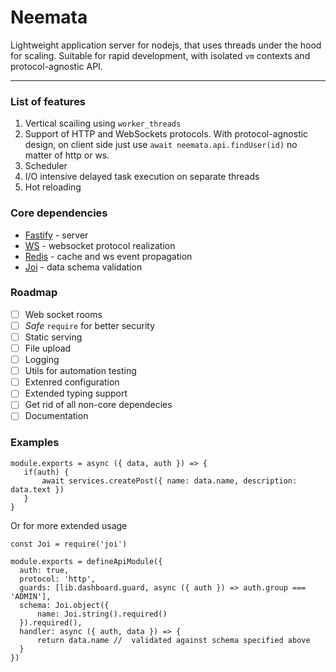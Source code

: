 # Neemata
Lightweight application server for nodejs, that uses threads under the hood for scaling. Suitable for rapid development, with isolated `vm` contexts and protocol-agnostic API. 

***

### List of features
1. Vertical scailing using `worker_threads`
2. Support of HTTP and WebSockets protocols. With protocol-agnostic design, on client side just use `await neemata.api.findUser(id)` no matter of http or ws.
3. Scheduler
4. I/O intensive delayed task execution on separate threads
5. Hot reloading

### Core dependencies
- [Fastify](https://github.com/fastify/fastify) - server
- [WS](https://github.com/websockets/ws) - websocket protocol realization 
- [Redis](https://github.com/redis/node-redis) - cache and ws event propagation 
- [Joi](https://github.com/sideway/joi) - data schema validation

### Roadmap
- [ ] Web socket rooms
- [ ] *Safe* `require` for better security
- [ ] Static serving
- [ ] File upload
- [ ] Logging
- [ ] Utils for automation testing
- [ ] Extenred configuration
- [ ] Extended typing support
- [ ] Get rid of all non-core dependecies
- [ ] Documentation

### Examples
```JS
module.exports = async ({ data, auth }) => {
   if(auth) {
       await services.createPost({ name: data.name, description: data.text })
   } 
}
```
Or for more extended usage
```JS
const Joi = require('joi')

module.exports = defineApiModule({
  auth: true,
  protocol: 'http',
  guards: [lib.dashboard.guard, async ({ auth }) => auth.group === 'ADMIN'],
  schema: Joi.object({ 
      name: Joi.string().required()
  }).required(),
  handler: async ({ auth, data }) => {
      return data.name //  validated against schema specified above
  }
})
```
